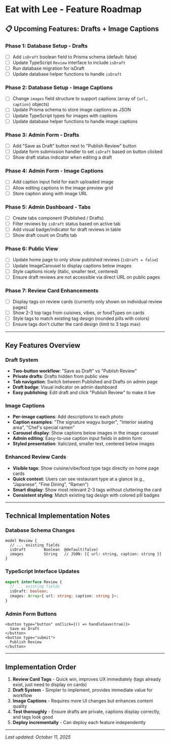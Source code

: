 # Eat with Lee - Feature Roadmap

## 📋 Upcoming Features: Drafts + Image Captions

### **Phase 1: Database Setup - Drafts**
- [ ] Add `isDraft` boolean field to Prisma schema (default: false)
- [ ] Update TypeScript `Review` interface to include `isDraft`
- [ ] Run database migration for isDraft
- [ ] Update database helper functions to handle `isDraft`

### **Phase 2: Database Setup - Image Captions**
- [ ] Change `images` field structure to support captions (array of `{url, caption}` objects)
- [ ] Update Prisma schema to store image captions as JSON
- [ ] Update TypeScript types for images with captions
- [ ] Update database helper functions to handle image captions

### **Phase 3: Admin Form - Drafts**
- [ ] Add "Save as Draft" button next to "Publish Review" button
- [ ] Update form submission handler to set `isDraft` based on button clicked
- [ ] Show draft status indicator when editing a draft

### **Phase 4: Admin Form - Image Captions**
- [ ] Add caption input field for each uploaded image
- [ ] Allow editing captions in the image preview grid
- [ ] Store caption along with image URL

### **Phase 5: Admin Dashboard - Tabs**
- [ ] Create tabs component (Published / Drafts)
- [ ] Filter reviews by `isDraft` status based on active tab
- [ ] Add visual badge/indicator for draft reviews in table
- [ ] Show draft count on Drafts tab

### **Phase 6: Public View**
- [ ] Update home page to only show published reviews (`isDraft = false`)
- [ ] Update ImageCarousel to display captions below images
- [ ] Style captions nicely (italic, smaller text, centered)
- [ ] Ensure draft reviews are not accessible via direct URL on public pages

### **Phase 7: Review Card Enhancements**
- [ ] Display tags on review cards (currently only shown on individual review pages)
- [ ] Show 2-3 top tags from cuisines, vibes, or foodTypes on cards
- [ ] Style tags to match existing tag design (rounded pills with colors)
- [ ] Ensure tags don't clutter the card design (limit to 3 tags max)

---

## Key Features Overview

### Draft System
- **Two-button workflow**: "Save as Draft" vs "Publish Review"
- **Private drafts**: Drafts hidden from public view
- **Tab navigation**: Switch between Published and Drafts on admin page
- **Draft badge**: Visual indicator on admin dashboard
- **Easy publishing**: Edit draft and click "Publish Review" to make it live

### Image Captions
- **Per-image captions**: Add descriptions to each photo
- **Caption examples**: "The signature wagyu burger", "Interior seating area", "Chef's special ramen"
- **Carousel display**: Show captions below images in the image carousel
- **Admin editing**: Easy-to-use caption input fields in admin form
- **Styled presentation**: Italicized, smaller text, centered below images

### Enhanced Review Cards
- **Visible tags**: Show cuisine/vibe/food type tags directly on home page cards
- **Quick context**: Users can see restaurant type at a glance (e.g., "Japanese", "Fine Dining", "Ramen")
- **Smart display**: Show most relevant 2-3 tags without cluttering the card
- **Consistent styling**: Match existing tag design with colored pill badges

---

## Technical Implementation Notes

### Database Schema Changes
```prisma
model Review {
  // ... existing fields
  isDraft        Boolean  @default(false)
  images         String   // JSON: [{ url: string, caption: string }]
}
```

### TypeScript Interface Updates
```typescript
export interface Review {
  // ... existing fields
  isDraft: boolean;
  images: Array<{ url: string; caption: string }>;
}
```

### Admin Form Buttons
```tsx
<button type="button" onClick={() => handleSave(true)}>
  Save as Draft
</button>
<button type="submit">
  Publish Review
</button>
```

---

## Implementation Order
1. **Review Card Tags** - Quick win, improves UX immediately (tags already exist, just need to display on cards)
2. **Draft System** - Simpler to implement, provides immediate value for workflow
3. **Image Captions** - Requires more UI changes but enhances content quality
4. **Test thoroughly** - Ensure drafts are private, captions display correctly, and tags look good
5. **Deploy incrementally** - Can deploy each feature independently

---

*Last updated: October 11, 2025*
